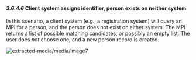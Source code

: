 #### *3.6.4.6* Client system assigns identifier, person exists on neither system

In this scenario, a client system (e.g., a registration system) will query an MPI for a person, and the person does not exist on either system. The MPI returns a list of possible matching candidates, or possibly an empty list. The user does _not_ choose one, and a new person record is created.

![extracted-media/media/image7](extracted-media/media/image7.emf)
